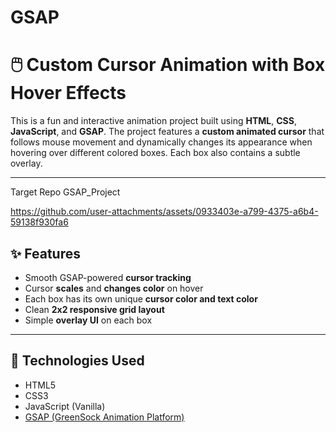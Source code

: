 # GSAP
# 🖱️ Custom Cursor Animation with Box Hover Effects

This is a fun and interactive animation project built using **HTML**, **CSS**, **JavaScript**, and **GSAP**. The project features a **custom animated cursor** that follows mouse movement and dynamically changes its appearance when hovering over different colored boxes. Each box also contains a subtle overlay.

---
Target Repo GSAP_Project 


https://github.com/user-attachments/assets/0933403e-a799-4375-a6b4-59138f930fa6



## ✨ Features

- Smooth GSAP-powered **cursor tracking**
- Cursor **scales** and **changes color** on hover
- Each box has its own unique **cursor color and text color**
- Clean **2x2 responsive grid layout**
- Simple **overlay UI** on each box

---


## 🚀 Technologies Used

- HTML5
- CSS3
- JavaScript (Vanilla)
- [GSAP (GreenSock Animation Platform)](https://greensock.com/gsap/)
